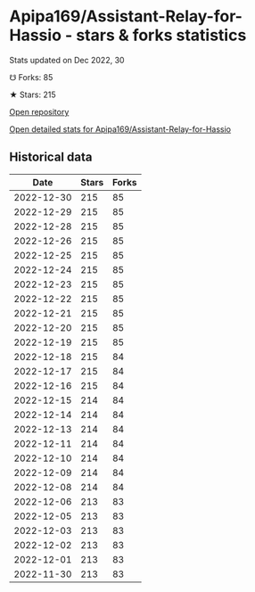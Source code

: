 # Apipa169/Assistant-Relay-for-Hassio - stars & forks statistics

Stats updated on Dec 2022, 30

☋ Forks: 85

★ Stars: 215

[Open repository](https://github.com/Apipa169/Assistant-Relay-for-Hassio)

[Open detailed stats for Apipa169/Assistant-Relay-for-Hassio](https://reviewgithub.com/rep/Apipa169/Assistant-Relay-for-Hassio)

## Historical data
| Date | Stars | Forks |
|------|-------|-------|
| 2022-12-30 | 215 | 85 | 
| 2022-12-29 | 215 | 85 | 
| 2022-12-28 | 215 | 85 | 
| 2022-12-26 | 215 | 85 | 
| 2022-12-25 | 215 | 85 | 
| 2022-12-24 | 215 | 85 | 
| 2022-12-23 | 215 | 85 | 
| 2022-12-22 | 215 | 85 | 
| 2022-12-21 | 215 | 85 | 
| 2022-12-20 | 215 | 85 | 
| 2022-12-19 | 215 | 85 | 
| 2022-12-18 | 215 | 84 | 
| 2022-12-17 | 215 | 84 | 
| 2022-12-16 | 215 | 84 | 
| 2022-12-15 | 214 | 84 | 
| 2022-12-14 | 214 | 84 | 
| 2022-12-13 | 214 | 84 | 
| 2022-12-11 | 214 | 84 | 
| 2022-12-10 | 214 | 84 | 
| 2022-12-09 | 214 | 84 | 
| 2022-12-08 | 214 | 84 | 
| 2022-12-06 | 213 | 83 | 
| 2022-12-05 | 213 | 83 | 
| 2022-12-03 | 213 | 83 | 
| 2022-12-02 | 213 | 83 | 
| 2022-12-01 | 213 | 83 | 
| 2022-11-30 | 213 | 83 | 

